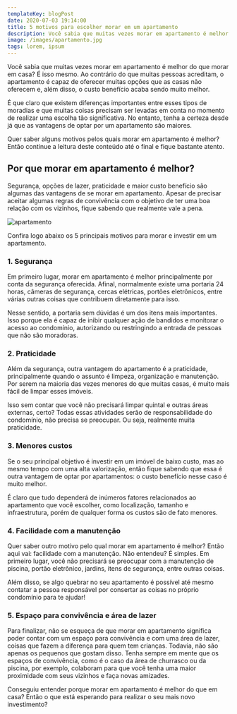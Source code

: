 ```yaml
---
templateKey: blogPost
date: 2020-07-03 19:14:00
title: 5 motivos para escolher morar em um apartamento
description: Você sabia que muitas vezes morar em apartamento é melhor do que morar em casa? É isso mesmo. Ao contrário do que muitas pessoas acreditam, o apartamento é capaz de oferecer muitas opções que as casas não oferecem e, além disso, o custo benefício acaba sendo muito melhor.
image: /images/apartamento.jpg
tags: lorem, ipsum
---
```


Você sabia que muitas vezes morar em apartamento é melhor do que morar em casa? É isso mesmo. Ao contrário do que muitas pessoas acreditam, o apartamento é capaz de oferecer muitas opções que as casas não oferecem e, além disso, o custo benefício acaba sendo muito melhor.

É que claro que existem diferenças importantes entre esses tipos de moradias e que muitas coisas precisam ser levadas em conta no momento de realizar uma escolha tão significativa. No entanto, tenha a certeza desde já que as vantagens de optar por um apartamento são maiores.

Quer saber alguns motivos pelos quais morar em apartamento é melhor? Então continue a leitura deste conteúdo até o final e fique bastante atento.

## Por que morar em apartamento é melhor?

Segurança, opções de lazer, praticidade e maior custo benefício são algumas das vantagens de se morar em apartamento. Apesar de precisar aceitar algumas regras de convivência com o objetivo de ter uma boa relação com os vizinhos, fique sabendo que realmente vale a pena.

![apartamento](/images/apartamento2.jpg)

Confira logo abaixo os 5 principais motivos para morar e investir em um apartamento.

### 1. Segurança

Em primeiro lugar, morar em apartamento é melhor principalmente por conta da segurança oferecida. Afinal, normalmente existe uma portaria 24 horas, câmeras de segurança, cercas elétricas, portões eletrônicos, entre várias outras coisas que contribuem diretamente para isso.

Nesse sentido, a portaria sem dúvidas é um dos itens mais importantes. Isso porque ela é capaz de inibir qualquer ação de bandidos e monitorar o acesso ao condomínio, autorizando ou restringindo a entrada de pessoas que não são moradoras.

### 2. Praticidade

Além da segurança, outra vantagem do apartamento é a praticidade, principalmente quando o assunto é limpeza, organização e manutenção. Por serem na maioria das vezes menores do que muitas casas, é muito mais fácil de limpar esses imóveis.

Isso sem contar que você não precisará limpar quintal e outras áreas externas, certo? Todas essas atividades serão de responsabilidade do condomínio, não precisa se preocupar. Ou seja, realmente muita praticidade.

### 3. Menores custos

Se o seu principal objetivo é investir em um imóvel de baixo custo, mas ao mesmo tempo com uma alta valorização, então fique sabendo que essa é outra vantagem de optar por apartamentos: o custo benefício nesse caso é muito melhor.

É claro que tudo dependerá de inúmeros fatores relacionados ao apartamento que você escolher, como localização, tamanho e infraestrutura, porém de qualquer forma os custos são de fato menores.

### 4. Facilidade com a manutenção

Quer saber outro motivo pelo qual morar em apartamento é melhor? Então aqui vai: facilidade com a manutenção. Não entendeu? É simples. Em primeiro lugar, você não precisará se preocupar com a manutenção de piscina, portão eletrônico, jardins, itens de segurança, entre outras coisas.

Além disso, se algo quebrar no seu apartamento é possível até mesmo contatar a pessoa responsável por consertar as coisas no próprio condomínio para te ajudar!

### 5. Espaço para convivência e área de lazer

Para finalizar, não se esqueça de que morar em apartamento significa poder contar com um espaço para convivência e com uma área de lazer, coisas que fazem a diferença para quem tem crianças. Todavia, não são apenas os pequenos que gostam disso. Tenha sempre em mente que os espaços de convivência, como é o caso da área de churrasco ou da piscina, por exemplo, colaboram para que você tenha uma maior proximidade com seus vizinhos e faça novas amizades.

Conseguiu entender porque morar em apartamento é melhor do que em casa? Então o que está esperando para realizar o seu mais novo investimento?
